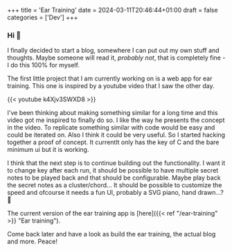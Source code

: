 +++
title = 'Ear Training'
date = 2024-03-11T20:46:44+01:00
draft = false
categories = ['Dev']
+++

### Hi :wave:

I finally decided to start a blog, somewhere I can put out my own stuff and thoughts. Maybe someone will read it, _probably not_, that is completely fine - I do this 100% for myself.

The first little project that I am currently working on is a web app for ear training. This one is inspired by a youtube video that I saw the other day.

<!--more-->

{{< youtube k4Xjv3SWXD8 >}}

I've been thinking about making something similar for a long time and this video got me inspired to finally do so. I like the way he presents the concept in the video. To replicate something similar with code would be easy and could be iterated on. Also I think it could be very useful. So I started hacking together a proof of concept. It currentlt only has the key of C and the bare minimum ui but it is working.

I think that the next step is to continue building out the functionality. I want it to change key after each run, it should be possible to have multiple secret notes to be played back and that should be configurable. Maybe play back the secret notes as a cluster/chord... It should be possible to customize the speed and ofcourse it needs a fun UI, probably a SVG piano, hand drawn...? :thinking:

The current version of the ear training app is [here]({{< ref "/ear-training" >}} "Ear training").

Come back later and have a look as build the ear training, the actual blog and more. Peace!
